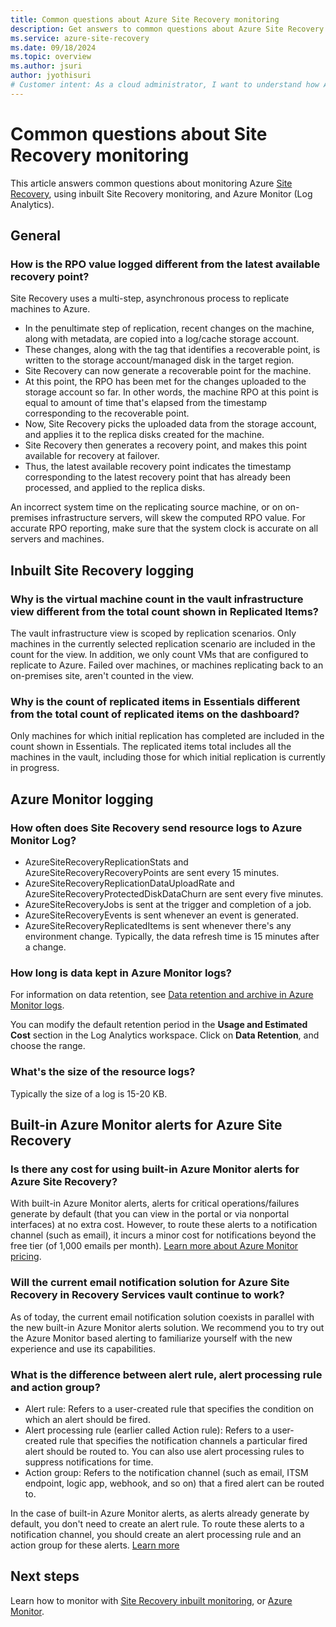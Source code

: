 ```yaml
---
title: Common questions about Azure Site Recovery monitoring 
description: Get answers to common questions about Azure Site Recovery monitoring, using inbuilt monitoring and Azure Monitor (Log Analytics)
ms.service: azure-site-recovery
ms.date: 09/18/2024
ms.topic: overview
ms.author: jsuri
author: jyothisuri
# Customer intent: As a cloud administrator, I want to understand how Azure Site Recovery monitoring works, so that I can effectively track replication status and ensure the reliability of backups during failover scenarios.
---
```

# Common questions about Site Recovery monitoring

This article answers common questions about monitoring Azure [Site Recovery](site-recovery-overview.md), using inbuilt Site Recovery monitoring, and Azure Monitor (Log Analytics).

## General

### How is the RPO value logged different from the latest available recovery point?

Site Recovery uses a multi-step, asynchronous process to replicate machines to Azure.

- In the penultimate step of replication, recent changes on the machine, along with metadata, are copied into a log/cache storage account.
- These changes, along with the tag that identifies a recoverable point, is written to the storage account/managed disk in the target region.
- Site Recovery can now generate a recoverable point for the machine.
- At this point, the RPO has been met for the changes uploaded to the storage account so far. In other words, the machine RPO at this point is equal to amount of time that's elapsed from the timestamp corresponding to the recoverable point.
- Now, Site Recovery picks the uploaded data from the storage account, and applies it to the replica disks created for the machine.
- Site Recovery then generates a recovery point, and makes this point available for recovery at failover.
- Thus, the latest available recovery point indicates the timestamp corresponding to the latest recovery point that has already been processed, and applied to the replica disks.


An incorrect system time on the replicating source machine, or on on-premises infrastructure servers, will skew the computed RPO value. For accurate RPO reporting, make sure that the system clock is accurate on all servers and machines.



## Inbuilt Site Recovery logging


### Why is the virtual machine count in the vault infrastructure view different from the total count shown in Replicated Items?

The vault infrastructure view is scoped by replication scenarios. Only machines in the currently selected replication scenario are included in the count for the view. In addition, we only count VMs that are configured to replicate to Azure. Failed over machines, or machines replicating back to an on-premises site, aren't counted in the view.

### Why is the count of replicated items in Essentials different from the total count of replicated items on the dashboard?

Only machines for which initial replication has completed are included in the count shown in Essentials. The replicated items total includes all the machines in the vault, including those for which initial replication is currently in progress.

## Azure Monitor logging


### How often does Site Recovery send resource logs to Azure Monitor Log? 

- AzureSiteRecoveryReplicationStats and AzureSiteRecoveryRecoveryPoints are sent every 15 minutes.  
- AzureSiteRecoveryReplicationDataUploadRate and AzureSiteRecoveryProtectedDiskDataChurn are sent every five minutes. 
- AzureSiteRecoveryJobs is sent at the trigger and completion of a job.
- AzureSiteRecoveryEvents is sent whenever an event is generated. 
- AzureSiteRecoveryReplicatedItems is sent whenever there's any environment change. Typically, the data refresh time is 15 minutes after a change. 

### How long is data kept in Azure Monitor logs? 

For information on data retention, see [Data retention and archive in Azure Monitor logs](/azure/azure-monitor/logs/data-retention-archive).

You can modify the default retention period in the **Usage and Estimated Cost** section in the Log Analytics workspace. Click on **Data Retention**, and choose the range.

### What's the size of the resource logs? 

Typically the size of a log is 15-20 KB. 

## Built-in Azure Monitor alerts for Azure Site Recovery

### Is there any cost for using built-in Azure Monitor alerts for Azure Site Recovery? 

With built-in Azure Monitor alerts, alerts for critical operations/failures generate by default (that you can view in the portal or via nonportal interfaces) at no extra cost. However, to route these alerts to a notification channel (such as email), it incurs a minor cost for notifications beyond the free tier (of 1,000 emails per month). [Learn more about Azure Monitor pricing](https://azure.microsoft.com/pricing/details/monitor/).

### Will the current email notification solution for Azure Site Recovery in Recovery Services vault continue to work? 

As of today, the current email notification solution coexists in parallel with the new built-in Azure Monitor alerts solution. We recommend you to try out the Azure Monitor based alerting to familiarize yourself with the new experience and use its capabilities.

### What is the difference between alert rule, alert processing rule and action group?

- Alert rule: Refers to a user-created rule that specifies the condition on which an alert should be fired.
- Alert processing rule (earlier called Action rule): Refers to a user-created rule that specifies the notification channels a particular fired alert should be routed to. You can also use alert processing rules to suppress notifications for time. 
- Action group: Refers to the notification channel (such as email, ITSM endpoint, logic app, webhook, and so on) that a fired alert can be routed to.

In the case of built-in Azure Monitor alerts, as alerts already generate by default, you don't need to create an alert rule. To route these alerts to a notification channel, you should create an alert processing rule and an action group for these alerts. [Learn more](site-recovery-monitor-and-troubleshoot.md#configure-email-notifications-for-alerts)






## Next steps

Learn how to monitor with [Site Recovery inbuilt monitoring](site-recovery-monitor-and-troubleshoot.md), or [Azure Monitor](monitor-log-analytics.md).


